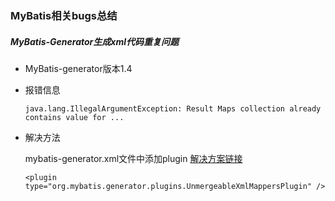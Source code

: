 ### MyBatis相关bugs总结

##### MyBatis-Generator生成xml代码重复问题

- MyBatis-generator版本1.4

- 报错信息

    ```
    java.lang.IllegalArgumentException: Result Maps collection already contains value for ...
    ```

- 解决方法

    mybatis-generator.xml文件中添加plugin [解决方案链接](https://blog.csdn.net/future_god_qr/article/details/122309780?spm=1001.2101.3001.6650.1&utm_medium=distribute.pc_relevant.none-task-blog-2%7Edefault%7ECTRLIST%7ERate-1.pc_relevant_default&depth_1-utm_source=distribute.pc_relevant.none-task-blog-2%7Edefault%7ECTRLIST%7ERate-1.pc_relevant_default&utm_relevant_index=2)

    `<plugin type="org.mybatis.generator.plugins.UnmergeableXmlMappersPlugin" />`

